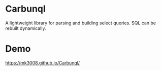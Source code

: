 # Carbunql
A lightweight library for parsing and building select queries. SQL can be rebuilt dynamically.

# Demo
https://mk3008.github.io/Carbunql/
